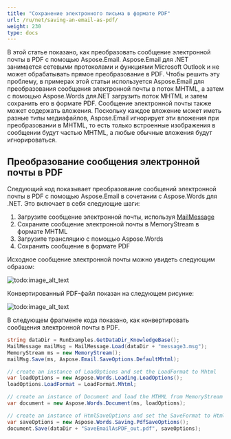 ```yaml
---
title: "Сохранение электронного письма в формате PDF"
url: /ru/net/saving-an-email-as-pdf/
weight: 230
type: docs
---
```



В этой статье показано, как преобразовать сообщение электронной почты в PDF с помощью Aspose.Email. Aspose.Email для .NET занимается сетевыми протоколами и функциями Microsoft Outlook и не может обрабатывать прямое преобразование в PDF. Чтобы решить эту проблему, в примерах этой статьи используется Aspose.Email для преобразования сообщения электронной почты в поток MHTML, а затем с помощью Aspose.Words для.NET загрузить поток MHTML и затем сохранить его в формате PDF. Сообщение электронной почты также может содержать вложения. Поскольку каждое вложение может иметь разные типы медиафайлов, Aspose.Email игнорирует эти вложения при преобразовании в MHTML, то есть только встроенные изображения в сообщении будут частью MHTML, а любые обычные вложения будут игнорироваться.
## **Преобразование сообщения электронной почты в PDF**
Следующий код показывает преобразование сообщений электронной почты в PDF с помощью Aspose.Email в сочетании с Aspose.Words для .NET. Это включает в себя следующие шаги:

1. Загрузите сообщение электронной почты, используя [MailMessage](https://apireference.aspose.com/net/email/aspose.email/mailmessage)
1. Сохраните сообщение электронной почты в MemoryStream в формате MHTML
1. Загрузите трансляцию с помощью Aspose.Words
1. Сохранить сообщение в формате PDF

Исходное сообщение электронной почты можно увидеть следующим образом:

![todo:image_alt_text](saving-an-email-as-pdf_1.png)

Конвертированный PDF-файл показан на следующем рисунке:

![todo:image_alt_text](saving-an-email-as-pdf_2.png)

В следующем фрагменте кода показано, как конвертировать сообщения электронной почты в PDF.

```csharp
string dataDir = RunExamples.GetDataDir_KnowledgeBase();
MailMessage mailMsg = MailMessage.Load(dataDir + "message3.msg");
MemoryStream ms = new MemoryStream();
mailMsg.Save(ms, Aspose.Email.SaveOptions.DefaultMhtml);

// create an instance of LoadOptions and set the LoadFormat to Mhtml
var loadOptions = new Aspose.Words.Loading.LoadOptions();
loadOptions.LoadFormat = LoadFormat.Mhtml;

// create an instance of Document and load the MTHML from MemoryStream
var document = new Aspose.Words.Document(ms, loadOptions);

// create an instance of HtmlSaveOptions and set the SaveFormat to Html
var saveOptions = new Aspose.Words.Saving.PdfSaveOptions();
document.Save(dataDir + "SaveEmailAsPDF_out.pdf", saveOptions);
```
